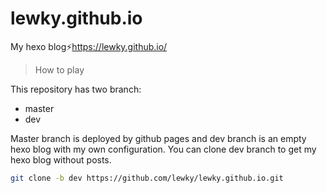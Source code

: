 # lewky.github.io
My hexo blog:zap:https://lewky.github.io/

> How to play

This repository has two branch:
* master
* dev

Master branch is deployed by github pages and dev branch is an empty hexo blog with my own configuration.
You can clone dev branch to get my hexo blog without posts.
```bash
git clone -b dev https://github.com/lewky/lewky.github.io.git
```
